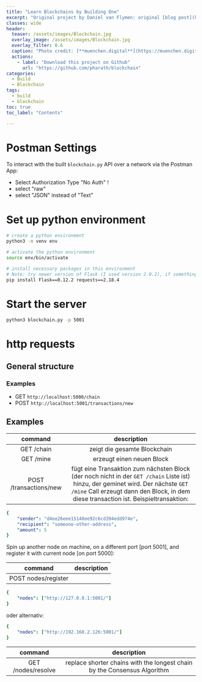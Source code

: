 ```yaml
---
title: "Learn Blockchains by Building One"
excerpt: "Original project by Daniel van Flymen: original [blog post](https://hackernoon.com/learn-blockchains-by-building-one-117428612f46)"
classes: wide
header:
  teaser: /assets/images/Blockchain.jpg
  overlay_image: /assets/images/Blockchain.jpg
  overlay_filter: 0.6
  caption: "Photo credit: [**muenchen.digital**](https://muenchen.digital/blog/explainit-blockchain-erklaert/)"
  actions:
    - label: "Download this project on Github"
      url: "https://github.com/pharath/blockchain"
categories:
  - Build
  - Blockchain
tags:
  - build
  - blockchain
toc: true
toc_label: "Contents"

---
```


# Postman Settings

To interact with the built `blockchain.py` API over a network via the Postman App:

- Select Authorization Type "No Auth" !
- select "raw" 
- select "JSON" instead of "Text" 

# Set up python environment

```bash
# create a python environment
python3 -m venv env

# activate the python environment
source env/bin/activate

# install necessary packages in this environment
# Note: try newer version of Flask (I used version 2.0.2), if something does not work in the following)
pip install Flask==0.12.2 requests==2.18.4 
```

# Start the server

```bash
python3 blockchain.py -p 5001
```

# http requests 

## General structure

### Examples 

- GET `http://localhost:5000/chain`
- POST `http://localhost:5001/transactions/new`

## Examples

| command | description |
| :---: | :---: |
GET /chain | zeigt die gesamte Blockchain
GET /mine | erzeugt einen neuen Block
POST /transactions/new | fügt eine Transaktion zum nächsten Block (der noch nicht in der `GET /chain` Liste ist) hinzu, der geminet wird. Der nächste `GET /mine` Call erzeugt dann den Block, in dem diese transaction ist. Beispieltransaktion:

```yaml
{
    "sender": "d4ee26eee15148ee92c6cd394edd974e",
    "recipient": "someone-other-address",
    "amount": 5
}
``` 

Spin up another node on machine, on a different port [port 5001], and register it with current node [on port 5000]:

| command | description |
| :---: | :---: |
POST nodes/register |

```yaml
{
    "nodes": ["http://127.0.0.1:5001/"]
}
```

oder alternativ:

```yaml
{
    "nodes": ["http://192.168.2.126:5001/"]
}
```

| command | description |
| :---: | :---: |
GET /nodes/resolve | replace shorter chains with the longest chain by the Consensus Algorithm
